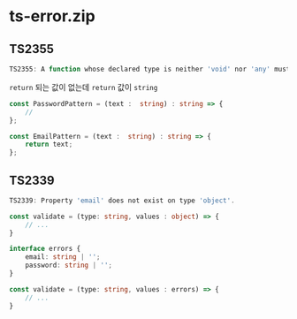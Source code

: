 # ts-error.zip

## TS2355

```js
TS2355: A function whose declared type is neither 'void' nor 'any' must return a value.
```

`return` 되는 값이 없는데 `return` 값이 `string`
```ts
const PasswordPattern = (text :  string) : string => {
    //
};
```

```ts
const EmailPattern = (text :  string) : string => {
    return text;
};
```

## TS2339

```js
TS2339: Property 'email' does not exist on type 'object'.
```

```ts
const validate = (type: string, values : object) => {
    // ...
}
```

```ts
interface errors {
    email: string | '';
    password: string | '';
}

const validate = (type: string, values : errors) => {
    // ...
}
```